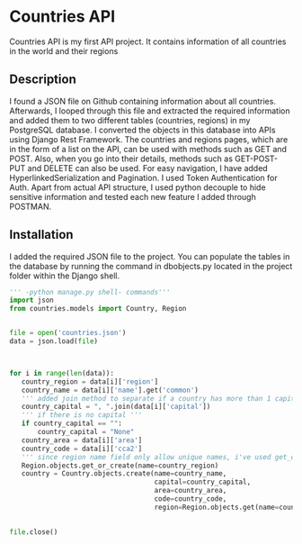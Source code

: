 # Countries API

Countries API is my first API project. It contains information of all countries in the world and their regions


## Description

I found a JSON file on Github containing information about all countries. Afterwards, I looped through this file and extracted the required information and added them to two different tables (countries, regions) in my PostgreSQL database. I converted the objects in this database into APIs using Django Rest Framework. The countries and regions pages, which are in the form of a list on the API, can be used with methods such as GET and POST. Also, when you go into their details, methods such as GET-POST-PUT and DELETE can also be used. For easy navigation, I have added HyperlinkedSerialization and Pagination. I used Token Authentication for Auth. Apart from actual API structure, I used python decouple to hide sensitive information and tested each new feature I added through POSTMAN.


## Installation
I added the required JSON file to the project.
 You can populate the tables in the database by running the command in dbobjects.py located in the project folder within the Django shell.
 ```python
''' -python manage.py shell- commands'''
import json
from countries.models import Country, Region


file = open('countries.json')
data = json.load(file)



for i in range(len(data)):
    country_region = data[i]['region']
    country_name = data[i]['name'].get('common')
    ''' added join method to separate if a country has more than 1 capital'''
    country_capital = ", ".join(data[i]['capital'])
    ''' if there is no capital '''
    if country_capital == "":
        country_capital = "None"
    country_area = data[i]['area']
    country_code = data[i]['cca2']
    ''' since region name field only allow unique names, i've used get_or_create method '''
    Region.objects.get_or_create(name=country_region)
    country = Country.objects.create(name=country_name, 
                                     capital=country_capital, 
                                     area=country_area, 
                                     code=country_code, 
                                     region=Region.objects.get(name=country_region))
        

file.close()
```
